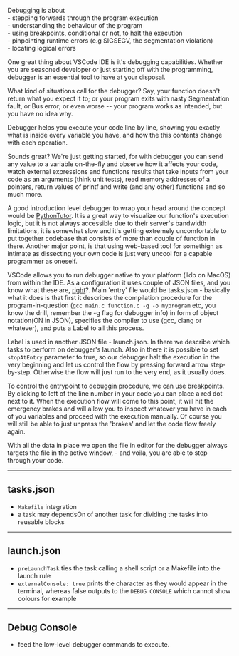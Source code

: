 

Debugging is about  
	- stepping forwards through the program execution  
	- understanding the behaviour of the program  
	- using breakpoints, conditional or not, to halt the execution  
	- pinpointing runtime errors (e.g SIGSEGV, the segmentation violation)  
	- locating logical errors  

One great thing about VSCode IDE is it's debugging capabilities. Whether you are seasoned developer or just starting off with the programming, debugger is an essential tool to have at your disposal. 

What kind of situations call for the debugger? Say, your function doesn't return what you expect it to; or your program exits with nasty Segmentation fault, or Bus error; or even worse -- your program works as intended, but you have no idea why. 

Debugger helps you execute your code line by line, showing you exactly what is inside every variable you have, and how the this contents change with each operation. 

Sounds great? We're just getting started, for with debugger you can send any value to a variable on-the-fly and observe how it affects your code, watch external expressions and functions results that take inputs from your code as an arguments (think unit tests), read memory addresses of a pointers, return values of printf and write (and any other) functions and so much more. 

A good introduction level debugger to wrap your head around the concept would be [PythonTutor](https://pythontutor.com/). It is a great way to visualize our function's execution logic, but it is not always accessible due to their server's bandwidth limitations, it is somewhat slow and it's getting extremely uncomfortable to put together codebase that consists of more than couple of function in there. Another major point, is that using web-based tool for somethign as intimate as dissecting your own code is just very uncool for a capable programmer as oneself. 

VSCode allows you to run debugger native to your platform (lldb on MacOS) from within the IDE. As a configuration it uses couple of JSON files, and you know what these are, [right](https://www.json.org/json-en.html)?. Main 'entry' file would be tasks.json - basically what it does is that first it describes the compilation procedure for the program-in-question (```gcc main.c function.c -g -o myprogram``` etc, you know the drill, remember the -g flag for debugger info) in form of object notation(ON in JSON), specifies the compiler to use (gcc, clang or whatever), and puts a Label to all this process. 

Label is used in another JSON file - launch.json. In there we describe which tasks to perform on debugger's launch. Also in there it is possible to set ```stopAtEntry``` parameter to true, so our debugger halt the execution in the very beginning and let us control the flow by pressing forward arrow step-by-step. Otherwise the flow will just run to the very end, as it usually does. 

To control the entrypoint to debuggin procedure, we can use breakpoints. By clicking to left of the line number in your code you can place a red dot next to it. When the execution flow will come to this point, it will hit the emergency brakes and will allow you to inspect whatever you have in each of you variables and proceed with the execution manually. Of course you will still be able to just unpress the 'brakes' and let the code flow freely again. 

With all the data in place we open the file in editor for the debugger always targets the file in the active window, - and voila, you are able to step through your code. 


---
## **tasks.json**  
- `Makefile` integration  
- a task may dependsOn of another task for dividing the tasks into reusable blocks  

---
## **launch.json**  
- `preLaunchTask` ties the task calling a shell script or a Makefile into the launch rule  
- `externalConsole: true` prints the character as they would appear in the terminal, whereas false outputs to the `DEBUG CONSOLE` which cannot show colours for example  

---
## **Debug Console**
- feed the low-level debugger commands to execute.


